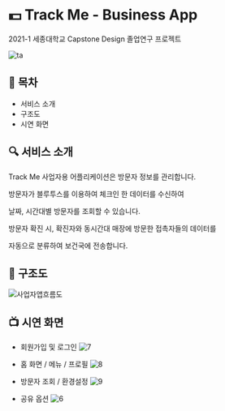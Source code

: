 # 💵 Track Me - Business App 

2021-1 세종대학교 Capstone Design 졸업연구 프로젝트<br>

![ta](https://user-images.githubusercontent.com/55919701/122284572-b1967080-cf28-11eb-81d1-db081417c8f8.png)


## 📝 목차
- 서비스 소개
- 구조도
- 시연 화면
## 🔍 서비스 소개
Track Me 사업자용 어플리케이션은 방문자 정보를 관리합니다.

방문자가 블루투스를 이용하여 체크인 한 데이터를 수신하여

날짜, 시간대별 방문자를 조회할 수 있습니다.

방문자 확진 시, 확진자와 동시간대 매장에 방문한 접촉자들의 데이터를

자동으로 분류하여 보건국에 전송합니다.

## 🧬 구조도
![사업자앱흐름도](https://user-images.githubusercontent.com/55919701/122285381-9841f400-cf29-11eb-8149-23979ce7a4d3.png)


## 📺 시연 화면
- 회원가입 및 로그인
![7](https://user-images.githubusercontent.com/55919701/122285414-a4c64c80-cf29-11eb-9c37-64c5af2e01b6.png)

- 홈 화면 / 메뉴 / 프로필
![8](https://user-images.githubusercontent.com/55919701/122285431-ab54c400-cf29-11eb-9448-313d412ba146.png)

- 방문자 조회 / 환경설정
![9](https://user-images.githubusercontent.com/55919701/122285448-b27bd200-cf29-11eb-9e1f-8aa50d674dae.png)

- 공유 옵션
![6](https://user-images.githubusercontent.com/55919701/122285473-b90a4980-cf29-11eb-8291-a7b38ccf138f.png)